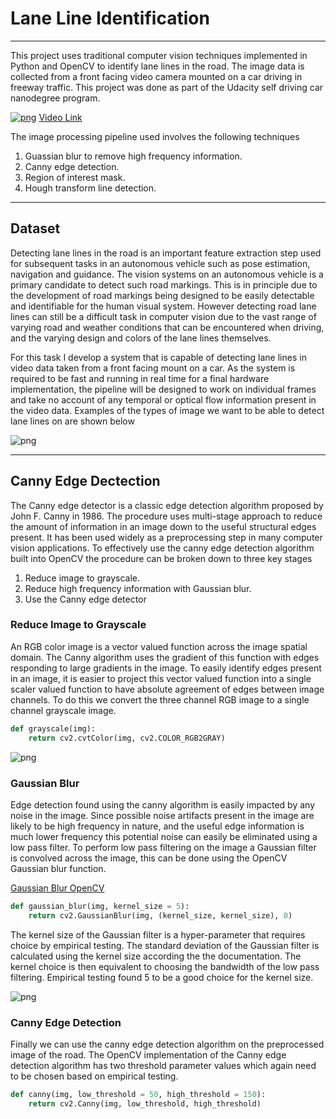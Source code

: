 # Lane Line Identification
***
This project uses traditional computer vision techniques implemented in Python and OpenCV to identify lane lines in the road. The image data is collected from a front facing video camera mounted on a car driving in freeway traffic. This project was done as part of the Udacity self driving car nanodegree program.


[![png](image_output/output1.png)](https://youtu.be/gcRVc0u5Qr0)
[Video Link](https://youtu.be/gcRVc0u5Qr0)

The image processing pipeline used involves the following techniques

1. Guassian blur to remove high frequency information.
2. Canny edge detection.
3. Region of interest mask.
4. Hough transform line detection.


***
## Dataset

Detecting lane lines in the road is an important feature extraction step used for subsequent tasks in an autonomous vehicle such as pose estimation, navigation and guidance. The vision systems on an autonomous vehicle is a primary candidate to detect such road markings. This is in principle due to the development of road markings being designed to be easily detectable and identifiable for the human visual system. However detecting road lane lines can still be a difficult task in computer vision due to the vast range of varying road and weather conditions that can be encountered when driving, and the varying design and colors of the lane lines themselves. 

For this task I develop a system that is capable of detecting lane lines in video data taken from a front facing mount on a car. As the system is required to be fast and running in real time for a final hardware implementation, the pipeline will be designed to work on individual frames and take no account of any temporal or optical flow information present in the video data. Examples of the types of image we want to be able to detect lane lines on are shown below


![png](image_output/Inputimages.png)

***
## Canny Edge Dectection

The Canny edge detector is a classic edge detection algorithm proposed by John F. Canny in 1986. The procedure uses multi-stage approach to reduce the amount of information in an image down to the useful structural edges present. It has been used widely as a preprocessing step in many computer vision applications. To effectively use the canny edge detection algorithm built into OpenCV the procedure can be broken down to three key stages

1. Reduce image to grayscale.
2. Reduce high frequency information with Gaussian blur.
3. Use the Canny edge detector

### Reduce Image to Grayscale

An RGB color image is a vector valued function across the image spatial domain. The Canny algorithm uses the gradient of this function with edges responding to large gradients in the image. To easily identify edges present in an image, it is easier to project this vector valued function into a single scaler valued function to have absolute agreement of edges between image channels. To do this we convert the three channel RGB image to a single channel grayscale image.

```python
def grayscale(img):
    return cv2.cvtColor(img, cv2.COLOR_RGB2GRAY)
```

![png](image_output/grayscale_images.png)

### Gaussian Blur

Edge detection found using the canny algorithm is easily impacted by any noise in the image. Since possible noise artifacts present in the image are likely to be high frequency in nature, and the useful edge information is much lower frequency this potential noise can easily be eliminated using a low pass filter. To perform low pass filtering on the image a Gaussian filter is convolved across the image, this can be done using the OpenCV Gaussian blur function. 

[Gaussian Blur OpenCV](https://docs.opencv.org/2.4/modules/imgproc/doc/filtering.html?highlight=gaussianblur#gaussianblur)

```python
def gaussian_blur(img, kernel_size = 5):
    return cv2.GaussianBlur(img, (kernel_size, kernel_size), 0)
```

The kernel size of the Gaussian filter is a hyper-parameter that requires choice by empirical testing. The standard deviation of the Gaussian filter is calculated using the kernel size according the the documentation. The kernel choice is then equivalent to choosing the bandwidth of the low pass filtering. Empirical testing found 5 to be a good choice for the kernel size. 

![png](image_output/Gaussian_blur.png)

### Canny Edge Detection
Finally we can use the canny edge detection algorithm on the preprocessed image of the road. The OpenCV implementation of the Canny edge detection algorithm has two threshold parameter values which again need to be chosen based on empirical testing.


```python
def canny(img, low_threshold = 50, high_threshold = 150):
    return cv2.Canny(img, low_threshold, high_threshold)
```


